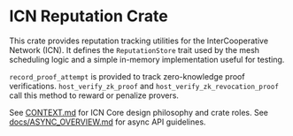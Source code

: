 # ICN Reputation Crate

This crate provides reputation tracking utilities for the InterCooperative Network (ICN).
It defines the `ReputationStore` trait used by the mesh scheduling logic and a simple
in-memory implementation useful for testing.

`record_proof_attempt` is provided to track zero-knowledge proof verifications.
`host_verify_zk_proof` and `host_verify_zk_revocation_proof` call this method to
reward or penalize provers.

See [CONTEXT.md](../../CONTEXT.md) for ICN Core design philosophy and crate roles.
See [docs/ASYNC_OVERVIEW.md](../../docs/ASYNC_OVERVIEW.md) for async API guidelines.
